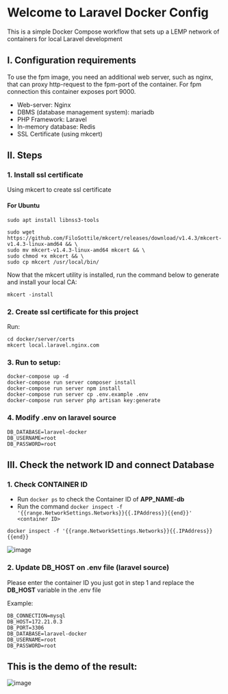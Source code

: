 # Welcome to Laravel Docker Config

This is a simple Docker Compose workflow that sets up a LEMP network of containers for local Laravel development

## I. Configuration requirements

To use the fpm image, you need an additional web server, such as nginx, that can proxy http-request to the fpm-port of the container. For fpm connection this container exposes port 9000.

 - Web-server: Nginx
 - DBMS (database management system): mariadb
 - PHP Framework: Laravel
 - In-memory database: Redis
 - SSL Certificate (using mkcert)
 
## II. Steps

### 1. Install ssl certificate
Using mkcert to create ssl certificate

#### For Ubuntu

```shell
sudo apt install libnss3-tools

sudo wget https://github.com/FiloSottile/mkcert/releases/download/v1.4.3/mkcert-v1.4.3-linux-amd64 && \
sudo mv mkcert-v1.4.3-linux-amd64 mkcert && \
sudo chmod +x mkcert && \
sudo cp mkcert /usr/local/bin/
```

Now that the mkcert utility is installed, run the command below to generate and install your local CA:

```shell
mkcert -install
```

### 2. Create ssl certificate for this project

Run:

```shell
cd docker/server/certs
mkcert local.laravel.nginx.com
```

### 3. Run to setup: 

```shell
docker-compose up -d
docker-compose run server composer install
docker-compose run server npm install
docker-compose run server cp .env.example .env
docker-compose run server php artisan key:generate
```

### 4. Modify **.env** on laravel source

```shell
DB_DATABASE=laravel-docker
DB_USERNAME=root
DB_PASSWORD=root
```

## III. Check the network ID and connect Database

### 1. Check CONTAINER ID
- Run `docker ps` to check the Container ID of **APP_NAME-db**
- Run the command `docker inspect -f '{{range.NetworkSettings.Networks}}{{.IPAddress}}{{end}}' <container ID>`

```shell
docker inspect -f '{{range.NetworkSettings.Networks}}{{.IPAddress}}{{end}}
```

![image](https://imgur.com/eXqHQVb.png)

### 2. Update DB_HOST on .env file (laravel source)
Please enter the container ID you just got in step 1 and replace the **DB_HOST** variable in the .env file

Example:
```shell
DB_CONNECTION=mysql
DB_HOST=172.21.0.3
DB_PORT=3306
DB_DATABASE=laravel-docker
DB_USERNAME=root
DB_PASSWORD=root
```
## This is the demo of the result:
![image](https://user-images.githubusercontent.com/35853002/162612441-0084d99f-bd24-4c4c-8f50-350f642bab50.png)
